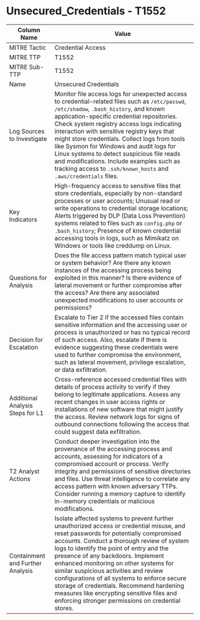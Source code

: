 # Unsecured_Credentials - T1552

| Column Name | Value |
|-------------|-------|
| MITRE Tactic | Credential Access |
| MITRE TTP | T1552 |
| MITRE Sub-TTP | T1552 |
| Name | Unsecured Credentials |
| Log Sources to Investigate | Monitor file access logs for unexpected access to credential-related files such as `/etc/passwd`, `/etc/shadow`, `.bash_history`, and known application-specific credential repositories. Check system registry access logs indicating interaction with sensitive registry keys that might store credentials. Collect logs from tools like Sysmon for Windows and audit logs for Linux systems to detect suspicious file reads and modifications. Include examples such as tracking access to `.ssh/known_hosts` and `.aws/credentials` files. |
| Key Indicators | High-frequency access to sensitive files that store credentials, especially by non-standard processes or user accounts; Unusual read or write operations to credential storage locations; Alerts triggered by DLP (Data Loss Prevention) systems related to files such as `config.php` or `.bash_history`; Presence of known credential accessing tools in logs, such as Mimikatz on Windows or tools like creddump on Linux. |
| Questions for Analysis | Does the file access pattern match typical user or system behavior? Are there any known instances of the accessing process being exploited in this manner? Is there evidence of lateral movement or further compromise after the access? Are there any associated unexpected modifications to user accounts or permissions? |
| Decision for Escalation | Escalate to Tier 2 if the accessed files contain sensitive information and the accessing user or process is unauthorized or has no typical record of such access. Also, escalate if there is evidence suggesting these credentials were used to further compromise the environment, such as lateral movement, privilege escalation, or data exfiltration. |
| Additional Analysis Steps for L1 | Cross-reference accessed credential files with details of process activity to verify if they belong to legitimate applications. Assess any recent changes in user access rights or installations of new software that might justify the access. Review network logs for signs of outbound connections following the access that could suggest data exfiltration. |
| T2 Analyst Actions | Conduct deeper investigation into the provenance of the accessing process and accounts, assessing for indicators of a compromised account or process. Verify integrity and permissions of sensitive directories and files. Use threat intelligence to correlate any access pattern with known adversary TTPs. Consider running a memory capture to identify in-memory credentials or malicious modifications. |
| Containment and Further Analysis | Isolate affected systems to prevent further unauthorized access or credential misuse, and reset passwords for potentially compromised accounts. Conduct a thorough review of system logs to identify the point of entry and the presence of any backdoors. Implement enhanced monitoring on other systems for similar suspicious activities and review configurations of all systems to enforce secure storage of credentials. Recommend hardening measures like encrypting sensitive files and enforcing stronger permissions on credential stores. |
